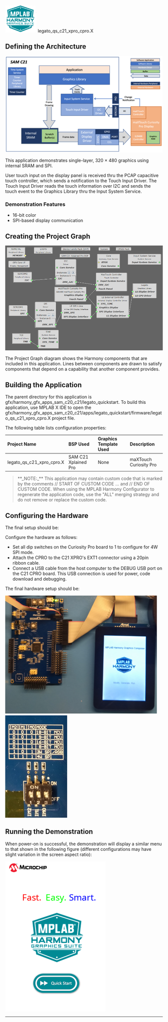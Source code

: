 
![](../../../../docs/images/mhgs.png) legato\_qs\_c21\_xpro\_cpro.X

Defining the Architecture
-------------------------

![](../../../../docs/images/legato_qs_c21_xpro_cpro_arch.png)

This application demonstrates single-layer, 320 × 480 graphics using internal SRAM and SPI.

User touch input on the display panel is received thru the PCAP capacitive touch controller, which sends a notification to the Touch Input Driver. The Touch Input Driver reads the touch information over I2C and sends the touch event to the Graphics Library thru the Input System Service.

### Demonstration Features

-   16-bit color
-   SPI-based display communication

Creating the Project Graph
--------------------------

![](../../../../docs/images/legato_qs_c21_xpro_cpro_pg.png)

The Project Graph diagram shows the Harmony components that are included in this application. Lines between components are drawn to satisfy components that depend on a capability that another component provides.

Building the Application
------------------------

The parent directory for this application is gfx/harmony\_gfx\_apps\_sam\_c20\_c21/legato\_quickstart. To build this application, use MPLAB X IDE to open the gfx/harmony\_gfx\_apps\_sam\_c20\_c21/apps/legato\_quickstart/firmware/legato\_qs\_c21\_xpro\_cpro.X project file.

The following table lists configuration properties:

|Project Name|BSP Used|Graphics Template Used|Description|
|:-----------|:-------|:---------------------|:----------|
|legato\_qs\_c21\_xpro\_cpro.X|SAM C21 Xplained Pro|None|maXTouch Curiosity Pro|SAM C21 XPlained Pro with maXTouch Curiosity Pro over SPI|

> \*\*\_NOTE:\_\*\* This application may contain custom code that is marked by the comments // START OF CUSTOM CODE ... and // END OF CUSTOM CODE. When using the MPLAB Harmony Configurator to regenerate the application code, use the "ALL" merging strategy and do not remove or replace the custom code.

Configuring the Hardware
------------------------

The final setup should be:

Configure the hardware as follows:

-   Set all dip switches on the Curiosity Pro board to 1 to configure for 4W SPI mode.  
-   Attach the CPRO to the C21 XPRO's EXT1 connector using a 20pin ribbon cable.
-   Connect a USB cable from the host computer to the DEBUG USB port on the C21 CPRO board. This USB connection is used for power, code download and debugging.

The final hardware setup should be:

![](../../../../docs/images/legato_qs_c21_xpro_cpro_conf1.png)
![](../../../../docs/images/legato_qs_c21_xpro_cpro_conf2.png)

Running the Demonstration
-------------------------

When power-on is successful, the demonstration will display a similar menu to that shown in the following figure (different configurations may have slight variation in the screen aspect ratio):

![](../../../../docs/images/legato_qs_c21_xpro_cpro_run.png)

* * * * *
